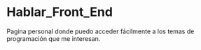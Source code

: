 # Hablar_Front_End
Pagina personal donde puedo acceder fácilmente a los temas de programación que me interesan.

